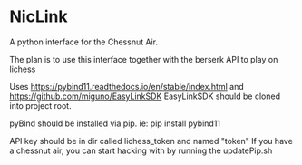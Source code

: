 # NicLink
A python interface for the Chessnut Air. 

The plan is to use this interface together with the berserk API to play on lichess

Uses https://pybind11.readthedocs.io/en/stable/index.html 
    and https://github.com/miguno/EasyLinkSDK
EasyLinkSDK should be cloned into project root.

pyBind should be installed via pip.
ie: pip install pybind11

API key should be in dir called lichess_token and named "token"
If you have a chessnut air, you can start hacking with by running the updatePip.sh
